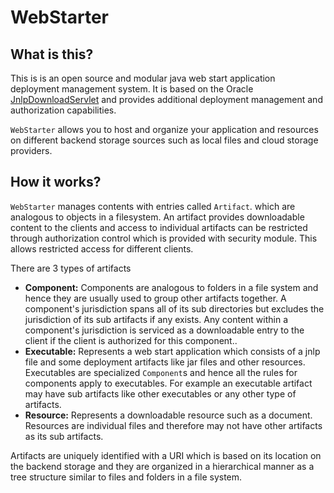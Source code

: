 # WebStarter

What is this?
-
This is is an open source and modular java web start application deployment management system. It is based on the Oracle
 [JnlpDownloadServlet](https://docs.oracle.com/javase/8/docs/technotes/guides/javaws/developersguide/downloadservletguide.html) 
 and provides additional deployment management and authorization capabilities.

 `WebStarter` allows you to host and organize your application and resources on different backend storage sources such as 
 local files and cloud storage providers. 

How it works?
-
 `WebStarter` manages contents with entries called `Artifact`. which are analogous to objects in a filesystem. An
 artifact provides downloadable content to the clients and access to individual artifacts can be restricted through 
 authorization control which is provided with security module. This allows restricted access for different clients. 
 
 There are 3 types of artifacts
 
 + **Component:**
 Components are analogous to folders in a file system and hence they are usually used to group other artifacts together. 
 A component's jurisdiction spans all of its sub directories but excludes the jurisdiction of its sub artifacts if any exists. 
 Any content within a component's jurisdiction is serviced as a downloadable entry to the client if the client is authorized for this component..
 + **Executable:**
 Represents a web start application which consists of a jnlp file and some deployment artifacts like jar files and other resources. 
 Executables are specialized `Component`s and hence all the rules for components apply to executables. For example an executable artifact 
 may have sub artifacts like other executables or any other type of artifacts.
 + **Resource:**
 Represents a downloadable resource such as a document. Resources are individual files and therefore may not have other artifacts as its sub artifacts. 
 
 Artifacts are uniquely identified with a URI which is based on its location on the backend storage and they are organized 
 in a hierarchical manner as a tree structure similar to files and folders in a file system. 
  
